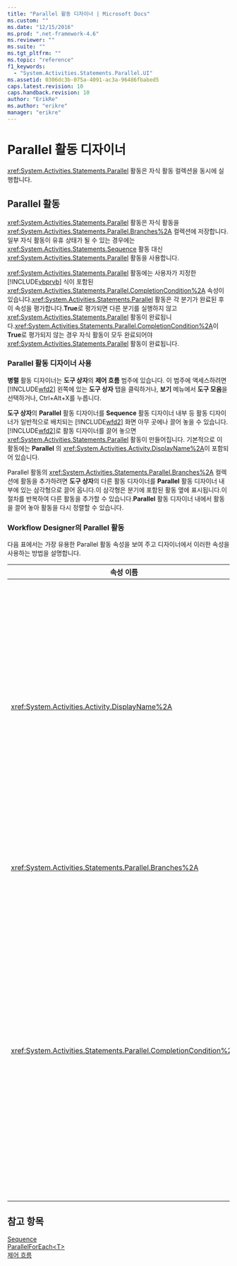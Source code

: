 ```yaml
---
title: "Parallel 활동 디자이너 | Microsoft Docs"
ms.custom: ""
ms.date: "12/15/2016"
ms.prod: ".net-framework-4.6"
ms.reviewer: ""
ms.suite: ""
ms.tgt_pltfrm: ""
ms.topic: "reference"
f1_keywords: 
  - "System.Activities.Statements.Parallel.UI"
ms.assetid: 0306dc3b-075a-4091-ac3a-96486fbabed5
caps.latest.revision: 10
caps.handback.revision: 10
author: "ErikRe"
ms.author: "erikre"
manager: "erikre"
---
```

# Parallel 활동 디자이너
<xref:System.Activities.Statements.Parallel> 활동은 자식 활동 컬렉션을 동시에 실행합니다.  
  
## Parallel 활동  
 <xref:System.Activities.Statements.Parallel> 활동은 자식 활동을 <xref:System.Activities.Statements.Parallel.Branches%2A> 컬렉션에 저장합니다.일부 자식 활동이 유휴 상태가 될 수 있는 경우에는 <xref:System.Activities.Statements.Sequence> 활동 대신 <xref:System.Activities.Statements.Parallel> 활동을 사용합니다.  
  
 <xref:System.Activities.Statements.Parallel> 활동에는 사용자가 지정한 [!INCLUDE[vbprvb](../code-quality/includes/vbprvb_md.md)] 식이 포함된 <xref:System.Activities.Statements.Parallel.CompletionCondition%2A> 속성이 있습니다.<xref:System.Activities.Statements.Parallel> 활동은 각 분기가 완료된 후 이 속성을 평가합니다.**True**로 평가되면 다른 분기를 실행하지 않고 <xref:System.Activities.Statements.Parallel> 활동이 완료됩니다.<xref:System.Activities.Statements.Parallel.CompletionCondition%2A>이 **True**로 평가되지 않는 경우 자식 활동이 모두 완료되어야 <xref:System.Activities.Statements.Parallel> 활동이 완료됩니다.  
  
### Parallel 활동 디자이너 사용  
 **병렬** 활동 디자이너는 **도구 상자**의 **제어 흐름** 범주에 있습니다. 이 범주에 액세스하려면 [!INCLUDE[wfd2](../workflow-designer/includes/wfd2_md.md)] 왼쪽에 있는 **도구 상자** 탭을 클릭하거나, **보기** 메뉴에서 **도구 모음**을 선택하거나, Ctrl\+Alt\+X를 누릅니다.  
  
 **도구 상자**의 **Parallel** 활동 디자이너를 **Sequence** 활동 디자이너 내부 등 활동 디자이너가 일반적으로 배치되는 [!INCLUDE[wfd2](../workflow-designer/includes/wfd2_md.md)] 화면 아무 곳에나 끌어 놓을 수 있습니다.[!INCLUDE[wfd2](../workflow-designer/includes/wfd2_md.md)]로 활동 디자이너를 끌어 놓으면 <xref:System.Activities.Statements.Parallel> 활동이 만들어집니다. 기본적으로 이 활동에는 **Parallel** 의 <xref:System.Activities.Activity.DisplayName%2A>이 포함되어 있습니다.  
  
 Parallel 활동의 <xref:System.Activities.Statements.Parallel.Branches%2A> 컬렉션에 활동을 추가하려면 **도구 상자**의 다른 활동 디자이너를 **Parallel** 활동 디자이너 내부에 있는 삼각형으로 끌어 옵니다.이 삼각형은 분기에 포함된 활동 옆에 표시됩니다.이 절차를 반복하여 다른 활동을 추가할 수 있습니다.**Parallel** 활동 디자이너 내에서 활동을 끌어 놓아 활동을 다시 정렬할 수 있습니다.  
  
### Workflow Designer의 Parallel 활동  
 다음 표에서는 가장 유용한 Parallel 활동 속성을 보여 주고 디자이너에서 이러한 속성을 사용하는 방법을 설명합니다.  
  
|속성 이름|필수|사용법|  
|-----------|--------|---------|  
|<xref:System.Activities.Activity.DisplayName%2A>|False|머리글에 활동 디자이너의 표시 이름을 지정합니다.기본값은 **Parallel**입니다.값은 **속성** 창에서 선택적으로 편집하거나 활동 디자이너 머리글에서 직접 편집할 수 있습니다.|  
|<xref:System.Activities.Statements.Parallel.Branches%2A>|True|실행할 자식 활동의 컬렉션을 포함합니다.|  
|<xref:System.Activities.Statements.Parallel.CompletionCondition%2A>|False|분기가 완료된 후 확인됩니다.**True**이면 예약된 보류 중인 분기가 취소됩니다.이 속성이 설정되어 있지 않거나 **False**가 아닌 경우에는 자식 활동이 모두 완료되어야 활동이 완료됩니다.기본값은 **null**입니다.|  
  
## 참고 항목  
 [Sequence](../workflow-designer/sequence-activity-designer.md)   
 [ParallelForEach\<T\>](../workflow-designer/parallelforeach-t-activity-designer.md)   
 [제어 흐름](../workflow-designer/control-flow-activity-designers.md)